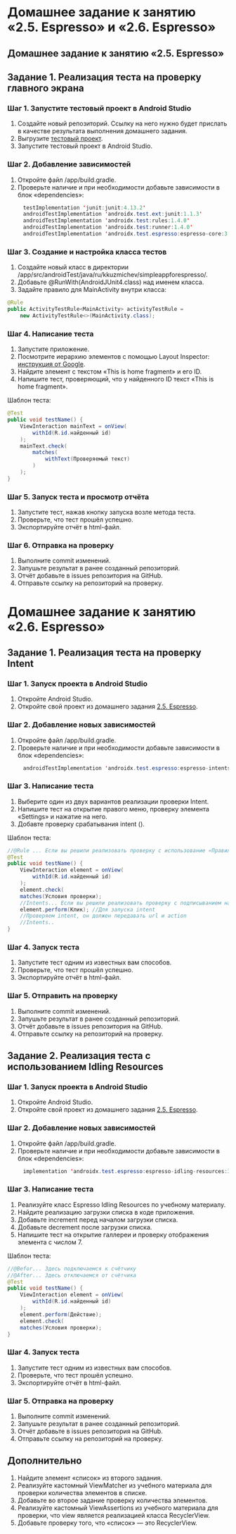 # Домашнее задание к занятию «2.5. Espresso» и «2.6. Espresso»

## Домашнее задание к занятию «2.5. Espresso»

## Задание 1. Реализация теста на проверку главного экрана

### Шаг 1. Запустите тестовый проект в Android Studio

1. Создайте новый репозиторий. Ссылку на него нужно будет прислать в качестве результата выполнения домашнего задания.
2. Выгрузите [тестовый проект](https://github.com/netology-code/mqa-homeworks/tree/main/2.5%20Espresso/simpleAppForEspresso).
3. Запустите тестовый проект в Android Studio.

### Шаг 2. Добавление зависимостей

1. Откройте файл /app/build.gradle.
2. Проверьте наличие и при необходимости добавьте зависимости в блок «dependencies»:
```java
     testImplementation 'junit:junit:4.13.2' 
     androidTestImplementation 'androidx.test.ext:junit:1.1.3' 
     androidTestImplementation 'androidx.test:rules:1.4.0'  
     androidTestImplementation 'androidx.test:runner:1.4.0' 
     androidTestImplementation 'androidx.test.espresso:espresso-core:3.4.0' 
```

### Шаг 3. Создание и настройка класса тестов

1. Создайте новый класс в директории /app/src/androidTest/java/ru/kkuzmichev/simpleappforespresso/.
2. Добавьте @RunWith(AndroidJUnit4.class) над именем класса.
3. Задайте правило для MainActivity внутри класса:
```java
@Rule
public ActivityTestRule<MainActivity> activityTestRule =
	new ActivityTestRule<>(MainActivity.class);
```

### Шаг 4. Написание теста

1. Запустите приложение.
2. Посмотрите иерархию элементов с помощью Layout Inspector: [инструкция от Google](https://developer.android.com/studio/debug/layout-inspector).
3. Найдите элемент с текстом «This is home fragment» и его ID.
4. Напишите тест, проверяющий, что у найденного ID текст «This is home fragment».

Шаблон теста:
```java
@Test
public void testName() {
    ViewInteraction mainText = onView(
        withId(R.id.найденный id)
    );
    mainText.check(
        matches(
            withText(Проверяемый текст)
        )
    );
}
```

### Шаг 5. Запуск теста и просмотр отчёта

1. Запустите тест, нажав кнопку запуска возле метода теста.
2. Проверьте, что тест прошёл успешно.
3. Экспортируйте отчёт в html-файл. 

### Шаг 6. Отправка на проверку

1. Выполните commit изменений.
2. Запушьте результат в ранее созданный репозиторий.
3. Отчёт добавьте в issues репозитория на GitHub.
4. Отправьте ссылку на репозиторий на проверку.

# Домашнее задание к занятию «2.6. Espresso»

## Задание 1. Реализация теста на проверку Intent

### Шаг 1. Запуск проекта в Android Studio

1. Откройте Android Studio.
2. Откройте свой проект из домашнего задания [2.5. Espresso](https://github.com/netology-code/mqa-homeworks/blob/main/2.5%20Espresso/2.5.md). 

### Шаг 2. Добавление новых зависимостей

1. Откройте файл /app/build.gradle.
2. Проверьте наличие и при необходимости добавьте зависимости в блок «dependencies»:
```java
     androidTestImplementation 'androidx.test.espresso:espresso-intents:3.4.0'
```

### Шаг 3. Написание теста

1. Выберите один из двух вариантов реализации проверки Intent.
2. Напишите тест на открытие правого меню, проверку элемента «Settings» и нажатие на него.
3. Добавте проверку срабатывания intent ().

Шаблон теста:
```java
//@Rule ... Если вы решили реализовать проверку с использование «Правила»
@Test
public void testName() {
    ViewInteraction element = onView(
        withId(R.id.найденный id)
    );
    element.check(
    matches(Условия проверки);
    //Intents... Если вы решили реализовать проверку с подписыванием на Intent
    element.perform(Клик); //Для запуска intent
    //Проверяем intent, он должен передавать url и action
    //Intents.. 
}
```

### Шаг 4. Запуск теста

1. Запустите тест одним из известных вам способов.
2. Проверьте, что тест прошёл успешно.
3. Экспортируйте отчёт в html-файл.

### Шаг 5. Отправить на проверку

1. Выполните commit изменений.
2. Запушьте результат в ранее созданный репозиторий.
3. Отчёт добавьте в issues репозитория на GitHub.
4. Отправьте ссылку на репозиторий на проверку.

## Задание 2. Реализация теста с использованием Idling Resources

### Шаг 1. Запуск проекта в Android Studio

1. Откройте Android Studio.
2. Откройте свой проект из домашнего задания [2.5. Espresso](https://github.com/netology-code/mqa-homeworks/blob/main/2.5%20Espresso/2.5.md).

### Шаг 2. Добавление новых зависимостей

1. Откройте файл /app/build.gradle.
2. Проверьте наличие и при необходимости добавьте зависимости в блок «dependencies»:
```java
     implementation 'androidx.test.espresso:espresso-idling-resources:3.4.0'
```

### Шаг 3. Написание теста

1. Реализуйте класс Espresso Idling Resources по учебному материалу.
2. Найдите реализацию загрузки списка в коде приложения.
3. Добавьте increment перед началом загрузки списка.
4. Добавьте decrement после загрузки списка.
5. Напишите тест на открытие галлереи и проверку отображения элемента с числом 7.

Шаблон теста:
```java
//@Befor... Здесь подключаемся к счётчику
//@After... Здесь отключаемся от счётчика
@Test
public void testName() {
    ViewInteraction element = onView(
        withId(R.id.найденный id)
    );
    element.perform(Действие);
    element.check(
    matches(Условия проверки);
}
```

### Шаг 4. Запуск теста

1. Запустите тест одним из известных вам способов.
2. Проверьте, что тест прошёл успешно.
3. Экспортируйте отчёт в html-файл.

### Шаг 5. Отправка на проверку

1. Выполните commit изменений.
2. Запушьте результат в ранее созданный репозиторий.
3. Отчёт добавьте в issues репозитория на GitHub.
4. Отправьте ссылку на репозиторий на проверку.

## Дополнительно
1. Найдите элемент «список» из второго задания.
2. Реализуйте кастомный ViewMatcher из учебного материала для проверки количества элементов в списке.
3. Добавьте во второе задание проверку количества элементов.
4. Реализуйте кастомный ViewAssertions из учебного материала для проверки, что view является реализацией класса RecyclerView.
5. Добавьте проверку того, что «список» — это RecyclerView.
